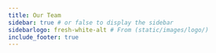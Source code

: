 ```yaml
---
title: Our Team
sidebar: true # or false to display the sidebar
sidebarlogo: fresh-white-alt # From (static/images/logo/)
include_footer: true
---
```

